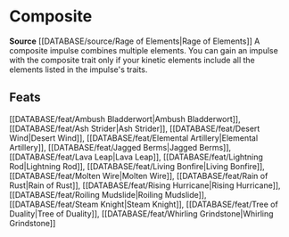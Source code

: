 ﻿---
id: '501'
name: Composite
rarity: Common
source: '[[DATABASE/source/Rage of Elements|Rage of Elements]]'
trait:
- Composite
type: Trait

---
# Composite

**Source** [[DATABASE/source/Rage of Elements|Rage of Elements]]
A composite impulse combines multiple elements. You can gain an impulse with the composite trait only if your kinetic elements include all the elements listed in the impulse's traits.

## Feats

[[DATABASE/feat/Ambush Bladderwort|Ambush Bladderwort]], [[DATABASE/feat/Ash Strider|Ash Strider]], [[DATABASE/feat/Desert Wind|Desert Wind]], [[DATABASE/feat/Elemental Artillery|Elemental Artillery]], [[DATABASE/feat/Jagged Berms|Jagged Berms]], [[DATABASE/feat/Lava Leap|Lava Leap]], [[DATABASE/feat/Lightning Rod|Lightning Rod]], [[DATABASE/feat/Living Bonfire|Living Bonfire]], [[DATABASE/feat/Molten Wire|Molten Wire]], [[DATABASE/feat/Rain of Rust|Rain of Rust]], [[DATABASE/feat/Rising Hurricane|Rising Hurricane]], [[DATABASE/feat/Roiling Mudslide|Roiling Mudslide]], [[DATABASE/feat/Steam Knight|Steam Knight]], [[DATABASE/feat/Tree of Duality|Tree of Duality]], [[DATABASE/feat/Whirling Grindstone|Whirling Grindstone]]